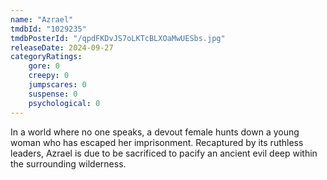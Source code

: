 ```yaml
---
name: "Azrael"
tmdbId: "1029235"
tmdbPosterId: "/qpdFKDvJS7oLKTcBLXOaMwUESbs.jpg"
releaseDate: 2024-09-27
categoryRatings:
    gore: 0
    creepy: 0
    jumpscares: 0
    suspense: 0
    psychological: 0
---
```

In a world where no one speaks, a devout female hunts down a young woman who has escaped her imprisonment. Recaptured by its ruthless leaders, Azrael is due to be sacrificed to pacify an ancient evil deep within the surrounding wilderness.
